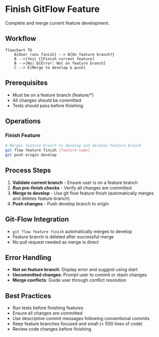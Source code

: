 # Finish GitFlow Feature

Complete and merge current feature development.

## Workflow

```mermaid
flowchart TD
    A[User runs finish] --> B{On feature branch?}
    B -->|Yes| C[Finish current feature]
    B -->|No| D[Error: Not on feature branch]
    C --> E[Merge to develop & push]
```

## Prerequisites
- Must be on a feature branch (feature/*)
- All changes should be committed
- Tests should pass before finishing

## Operations

### Finish Feature
```bash
# Merges feature branch to develop and deletes feature branch
git flow feature finish [feature-name]
git push origin develop
```

## Process Steps
1. **Validate current branch** - Ensure user is on a feature branch
2. **Run pre-finish checks** - Verify all changes are committed
3. **Merge to develop** - Use git flow feature finish (automatically merges and deletes feature branch)
4. **Push changes** - Push develop branch to origin

## Git-Flow Integration
- `git flow feature finish` automatically merges to develop
- Feature branch is deleted after successful merge
- No pull request needed as merge is direct

## Error Handling
- **Not on feature branch**: Display error and suggest using start
- **Uncommitted changes**: Prompt user to commit or stash changes
- **Merge conflicts**: Guide user through conflict resolution

## Best Practices
- Run tests before finishing features
- Ensure all changes are committed
- Use descriptive commit messages following conventional commits
- Keep feature branches focused and small (< 500 lines of code)
- Review code changes before finishing
